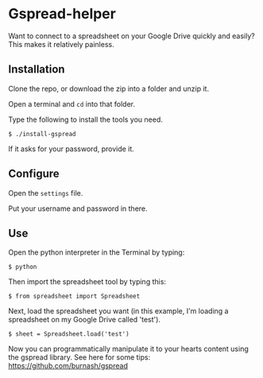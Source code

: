 Gspread-helper
==============

Want to connect to a spreadsheet on your Google Drive quickly and easily? This makes it relatively painless. 


Installation
------------

Clone the repo, or download the zip into a folder and unzip it.

Open a terminal and `cd` into that folder. 

Type the following to install the tools you need.

    $ ./install-gspread

If it asks for your password, provide it.


Configure
---------

Open the `settings` file.

Put your username and password in there.


Use
---

Open the python interpreter in the Terminal by typing:

    $ python

Then import the spreadsheet tool by typing this:

    $ from spreadsheet import Spreadsheet

Next, load the spreadsheet you want (in this example, I'm loading a spreadsheet on my Google Drive called 'test').

    $ sheet = Spreadsheet.load('test')

Now you can programmatically manipulate it to your hearts content using the gspread library. See here for some tips: https://github.com/burnash/gspread

